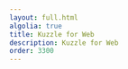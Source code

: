 ```yaml
---
layout: full.html
algolia: true
title: Kuzzle for Web
description: Kuzzle for Web
order: 3300
---
```

